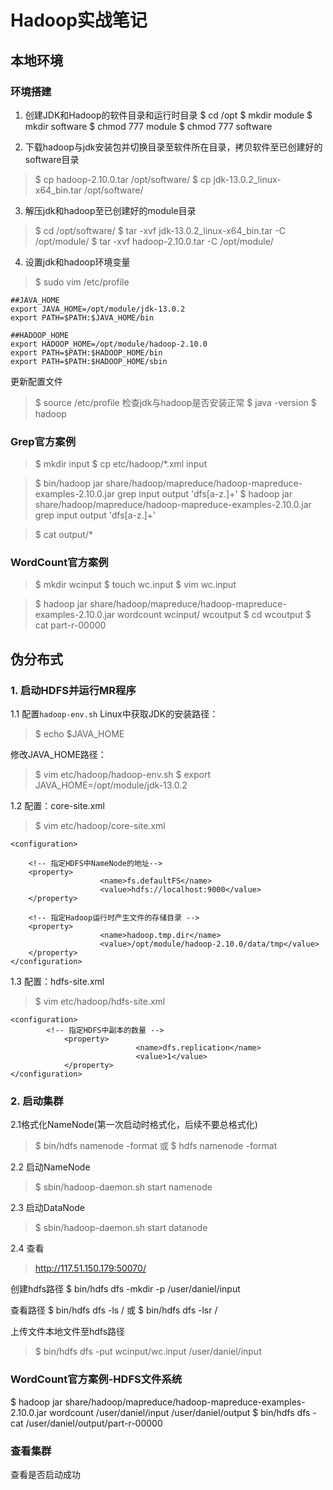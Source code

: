 # Hadoop实战笔记
## 本地环境
### 环境搭建
1. 创建JDK和Hadoop的软件目录和运行时目录
$ cd /opt
$ mkdir module
$ mkdir software
$ chmod 777 module
$ chmod 777 software

2. 下载hadoop与jdk安装包并切换目录至软件所在目录，拷贝软件至已创建好的software目录
> $ cp hadoop-2.10.0.tar /opt/software/
> $ cp jdk-13.0.2_linux-x64_bin.tar /opt/software/

3. 解压jdk和hadoop至已创建好的module目录
> $ cd /opt/software/
> $ tar -xvf jdk-13.0.2_linux-x64_bin.tar -C /opt/module/
> $ tar -xvf hadoop-2.10.0.tar -C /opt/module/

4. 设置jdk和hadoop环境变量
>$ sudo vim /etc/profile

```
##JAVA_HOME
export JAVA_HOME=/opt/module/jdk-13.0.2
export PATH=$PATH:$JAVA_HOME/bin

##HADOOP_HOME
export HADOOP_HOME=/opt/module/hadoop-2.10.0
export PATH=$PATH:$HADOOP_HOME/bin
export PATH=$PATH:$HADOOP_HOME/sbin
```
更新配置文件
> $ source /etc/profile
检查jdk与hadoop是否安装正常
>$ java -version
>$ hadoop

### Grep官方案例
> $ mkdir input
> $ cp etc/hadoop/*.xml input

> $ bin/hadoop jar share/hadoop/mapreduce/hadoop-mapreduce-examples-2.10.0.jar grep input output 'dfs[a-z.]+'
> $ hadoop jar share/hadoop/mapreduce/hadoop-mapreduce-examples-2.10.0.jar grep input output 'dfs[a-z.]+'

> $ cat output/*

### WordCount官方案例

> $ mkdir wcinput
> $ touch wc.input
> $ vim wc.input

> $ hadoop jar share/hadoop/mapreduce/hadoop-mapreduce-examples-2.10.0.jar wordcount wcinput/ wcoutput
> $ cd wcoutput
> $ cat part-r-00000


## 伪分布式

### 1. 启动HDFS并运行MR程序
1.1 配置`hadoop-env.sh`
Linux中获取JDK的安装路径：
> $ echo $JAVA_HOME
	
修改JAVA_HOME路径：
> $ vim etc/hadoop/hadoop-env.sh
> $ export JAVA_HOME=/opt/module/jdk-13.0.2

1.2 配置：core-site.xml
> $ vim etc/hadoop/core-site.xml
```
<configuration>

    <!-- 指定HDFS中NameNode的地址-->
    <property>
                    <name>fs.defaultFS</name>
                    <value>hdfs://localhost:9000</value>
    </property>
    
    <!-- 指定Hadoop运行时产生文件的存储目录 -->
    <property>
                    <name>hadoop.tmp.dir</name>
                    <value>/opt/module/hadoop-2.10.0/data/tmp</value>
    </property>
</configuration>
```

1.3 配置：hdfs-site.xml
> $ vim etc/hadoop/hdfs-site.xml

```
<configuration>
	    <!-- 指定HDFS中副本的数量 -->
            <property>
                            <name>dfs.replication</name>
                            <value>1</value>
            </property>
</configuration>
```

### 2. 启动集群

2.1格式化NameNode(第一次启动时格式化，后续不要总格式化)
> $ bin/hdfs namenode -format
或
>$ hdfs namenode -format

2.2 启动NameNode
> $ sbin/hadoop-daemon.sh start namenode

2.3 启动DataNode
> $ sbin/hadoop-daemon.sh start datanode

2.4 查看
> http://117.51.150.179:50070/

创建hdfs路径
$ bin/hdfs dfs -mkdir -p /user/daniel/input

查看路径
$ bin/hdfs dfs -ls /
或
$ bin/hdfs dfs -lsr /

上传文件本地文件至hdfs路径
> $ bin/hdfs dfs -put wcinput/wc.input /user/daniel/input

### WordCount官方案例-HDFS文件系统
$ hadoop jar share/hadoop/mapreduce/hadoop-mapreduce-examples-2.10.0.jar wordcount /user/daniel/input /user/daniel/output
$ bin/hdfs dfs -cat /user/daniel/output/part-r-00000

### 查看集群
查看是否启动成功




